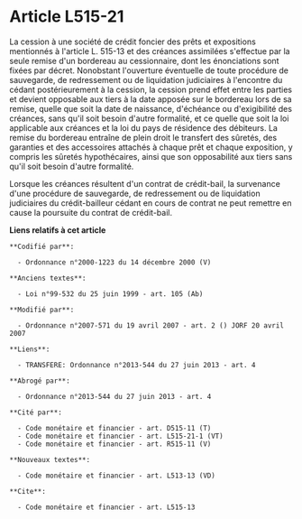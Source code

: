 # Article L515-21

La cession à une société de crédit foncier des prêts et expositions mentionnés à l'article L. 515-13 et des créances
assimilées s'effectue par la seule remise d'un bordereau au cessionnaire, dont les énonciations sont fixées par décret.
Nonobstant l'ouverture éventuelle de toute procédure de sauvegarde, de redressement ou de liquidation judiciaires à
l'encontre du cédant postérieurement à la cession, la cession prend effet entre les parties et devient opposable aux tiers à
la date apposée sur le bordereau lors de sa remise, quelle que soit la date de naissance, d'échéance ou d'exigibilité des
créances, sans qu'il soit besoin d'autre formalité, et ce quelle que soit la loi applicable aux créances et la loi du pays de
résidence des débiteurs. La remise du bordereau entraîne de plein droit le transfert des sûretés, des garanties et des
accessoires attachés à chaque prêt et chaque exposition, y compris les sûretés hypothécaires, ainsi que son opposabilité aux
tiers sans qu'il soit besoin d'autre formalité. 

Lorsque les créances résultent d'un contrat de crédit-bail, la survenance d'une procédure de sauvegarde, de redressement ou
de liquidation judiciaires du crédit-bailleur cédant en cours de contrat ne peut remettre en cause la poursuite du contrat de
crédit-bail.

**Liens relatifs à cet article**

	**Codifié par**:

	  - Ordonnance n°2000-1223 du 14 décembre 2000 (V)

	**Anciens textes**:

	  - Loi n°99-532 du 25 juin 1999 - art. 105 (Ab)

	**Modifié par**:

	  - Ordonnance n°2007-571 du 19 avril 2007 - art. 2 () JORF 20 avril 2007

	**Liens**:

	  - TRANSFERE: Ordonnance n°2013-544 du 27 juin 2013 - art. 4

	**Abrogé par**:

	  - Ordonnance n°2013-544 du 27 juin 2013 - art. 4

	**Cité par**:

	  - Code monétaire et financier - art. D515-11 (T)
	  - Code monétaire et financier - art. L515-21-1 (VT)
	  - Code monétaire et financier - art. R515-11 (V)

	**Nouveaux textes**:

	  - Code monétaire et financier - art. L513-13 (VD)

	**Cite**:

	  - Code monétaire et financier - art. L515-13
